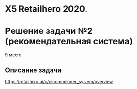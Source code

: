 # X5 Retailhero 2020. 
# Решение задачи №2 (рекомендательная система)
9 место
## Описание задачи
https://retailhero.ai/c/recommender_system/overview



